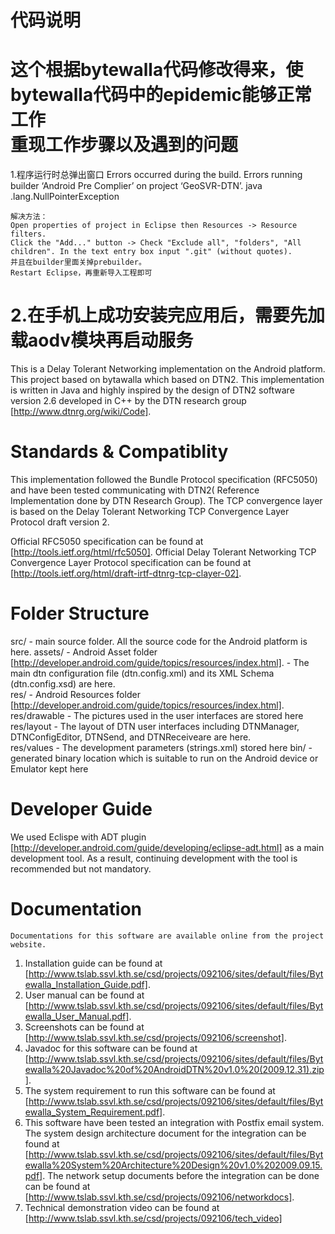 代码说明
=====================
这个根据bytewalla代码修改得来，使bytewalla代码中的epidemic能够正常工作   
重现工作步骤以及遇到的问题
================================
1.程序运行时总弹出窗口
	Errors occurred during the build.
	Errors running builder ‘Android Pre Complier’ on project ‘GeoSVR-DTN’.
	java .lang.NullPointerException

	解决方法：
	Open properties of project in Eclipse then Resources -> Resource filters.
	Click the "Add..." button -> Check "Exclude all", "folders", "All children". In the text entry box input ".git" (without quotes).
	并且在builder里面关掉prebuilder。
	Restart Eclipse，再重新导入工程即可
2.在手机上成功安装完应用后，需要先加载aodv模块再启动服务   
================================================
This is a Delay Tolerant Networking implementation on the Android platform.
This project based on bytawalla which based on DTN2.
This implementation is written in Java and highly inspired by the design of
DTN2 software version 2.6 developed in C++ by the DTN research group 
[http://www.dtnrg.org/wiki/Code].

Standards & Compatiblity
========================
This implementation followed the Bundle Protocol specification (RFC5050) and have been tested communicating 
with DTN2( Reference Implementation done by DTN Research Group). The TCP convergence layer is based on the Delay Tolerant Networking 
TCP Convergence Layer Protocol draft version 2. 

Official RFC5050 specification can be found at [http://tools.ietf.org/html/rfc5050].
Official Delay Tolerant Networking TCP Convergence Layer Protocol specification can be found at [http://tools.ietf.org/html/draft-irtf-dtnrg-tcp-clayer-02].

Folder Structure
==========================
src/		 - main source folder. All the source code for the Android platform is here.
assets/      - Android Asset folder [http://developer.android.com/guide/topics/resources/index.html].
             - The main dtn configuration file (dtn.config.xml) and its XML Schema (dtn.config.xsd) are here.          
res/         - Android Resources folder [http://developer.android.com/guide/topics/resources/index.html].
res/drawable - The pictures used in the user interfaces are stored here
res/layout   - The layout of DTN user interfaces including DTNManager, DTNConfigEditor, DTNSend, and DTNReceiveare are here.  
res/values   - The development parameters (strings.xml) stored here
bin/         - generated binary location which is suitable to run on the Android device or Emulator kept here 

Developer Guide
===============
  We used Eclispe with ADT plugin [http://developer.android.com/guide/developing/eclipse-adt.html] as a main development tool. 
As a result, continuing development with the tool is recommended but not mandatory. 

Documentation
=============
	Documentations for this software are available online from the project website.
1. Installation guide can be found at [http://www.tslab.ssvl.kth.se/csd/projects/092106/sites/default/files/Bytewalla_Installation_Guide.pdf].
2. User manual can be found at [http://www.tslab.ssvl.kth.se/csd/projects/092106/sites/default/files/Bytewalla_User_Manual.pdf].
3. Screenshots can be found at [http://www.tslab.ssvl.kth.se/csd/projects/092106/screenshot].
4. Javadoc for this software can be found at [http://www.tslab.ssvl.kth.se/csd/projects/092106/sites/default/files/Bytewalla%20Javadoc%20of%20AndroidDTN%20v1.0%20(2009.12.31).zip].
5. The system requirement to run this software can be found at [http://www.tslab.ssvl.kth.se/csd/projects/092106/sites/default/files/Bytewalla_System_Requirement.pdf].
6. This software have been tested an integration with Postfix email system. The system design architecture document
for the integration can be found at [http://www.tslab.ssvl.kth.se/csd/projects/092106/sites/default/files/Bytewalla%20System%20Architecture%20Design%20v1.0%202009.09.15.pdf].
The network setup documents before the integration can be done can be found at [http://www.tslab.ssvl.kth.se/csd/projects/092106/networkdocs].
7. Technical demonstration video can be found at [http://www.tslab.ssvl.kth.se/csd/projects/092106/tech_video]


